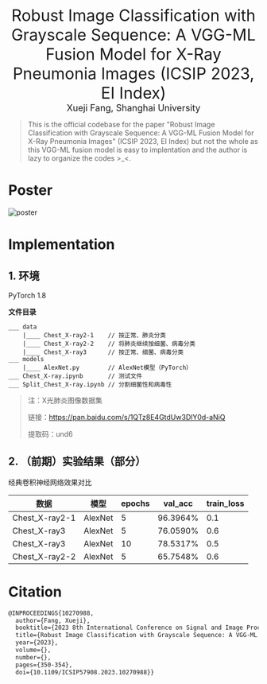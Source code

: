 <div align='center' ><font size='6'>Robust Image Classification with Grayscale Sequence: A VGG-ML Fusion Model for X-Ray Pneumonia Images (ICSIP 2023, EI Index)</font></div>
<div align='center' ><font size='4'><a https://xuejifang.github.io>Xueji Fang</a>, Shanghai University</font></div>

> This is the official codebase for the paper "Robust Image Classification with Grayscale Sequence: A VGG-ML Fusion Model for X-Ray Pneumonia Images" (ICSIP 2023, EI Index) but not the whole as this VGG-ML fusion model is easy to implentation and the author is lazy to organize the codes >_<.

# Poster
![poster](./poster/poster.png)

# Implementation
## 1. 环境

PyTorch 1.8

**文件目录**

```
___ data
	|____ Chest_X-ray2-1	// 按正常、肺炎分类
	|____ Chest_X-ray2-2	// 将肺炎继续按细菌、病毒分类
	|____ Chest_X-ray3		// 按正常、细菌、病毒分类
___ models
	|____ AlexNet.py		// AlexNet模型（PyTorch）
___ Chest_X-ray.ipynb		// 测试文件
___ Split_Chest_X-ray.ipynb	// 分割细菌性和病毒性
```

> 注：X光肺炎图像数据集
>
> 链接：https://pan.baidu.com/s/1QTz8E4GtdUw3DlY0d-aNiQ 
>
> 提取码：und6 



## 2. （前期）实验结果（部分）

经典卷积神经网络效果对比

| 数据           | 模型    | epochs | val_acc  | train_loss |
| -------------- | ------- | ------ | -------- | ---------- |
| Chest_X-ray2-1 | AlexNet | 5      | 96.3964% | 0.1        |
| Chest_X-ray3   | AlexNet | 5      | 76.0590% | 0.6        |
| Chest_X-ray3   | AlexNet | 10     | 78.5317% | 0.5        |
| Chest_X-ray2-2 | AlexNet | 5      | 65.7548% | 0.6        |


# Citation
```latex
@INPROCEEDINGS{10270988,
  author={Fang, Xueji},
  booktitle={2023 8th International Conference on Signal and Image Processing (ICSIP)}, 
  title={Robust Image Classification with Grayscale Sequence: A VGG-ML Fusion Model for X-Ray Pneumonia Images}, 
  year={2023},
  volume={},
  number={},
  pages={350-354},
  doi={10.1109/ICSIP57908.2023.10270988}}
```